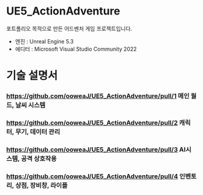 # UE5_ActionAdventure

포트폴리오 목적으로 만든 어드벤처 게임 프로젝트입니다.
- 엔진 : Unreal Engine 5.3
- 에디터 : Microsoft Visual Studio Community 2022


# 기술 설명서

### https://github.com/ooweaJ/UE5_ActionAdventure/pull/1 메인 월드, 날씨 시스템

### https://github.com/ooweaJ/UE5_ActionAdventure/pull/2 캐릭터, 무기, 데이터 관리

### https://github.com/ooweaJ/UE5_ActionAdventure/pull/3 AI시스템, 공격 상호작용

### https://github.com/ooweaJ/UE5_ActionAdventure/pull/4 인벤토리, 상점, 장비창, 라이플
